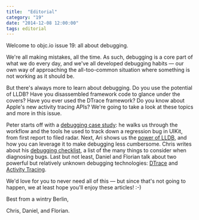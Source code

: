 ```yaml
---
title:  "Editorial"
category: "19"
date: "2014-12-08 12:00:00"
tags: editorial
---
```



Welcome to objc.io issue 19: all about debugging.

We're all making mistakes, all the time. As such, debugging is a core part of what we do every day, and we've all developed debugging habits — our own way of approaching the all-too-common situation where something is not working as it should be.

But there's always more to learn about debugging. Do you use the potential of LLDB? Have you disassembled framework code to glance under the covers? Have you ever used the DTrace framework? Do you know about Apple's new activity tracing APIs? We're going to take a look at these topics and more in this issue.

Peter starts off with a [debugging case study](/issue-19/debugging-case-study.html): he walks us through the workflow and the tools he used to track down a regression bug in UIKit, from first report to filed radar. Next, Ari shows us the [power of LLDB](/issue-19/lldb-debugging.html), and how you can leverage it to make debugging less cumbersome. Chris writes about his [debugging checklist](/issue-19/debugging-checklist.html), a list of the many things to consider when diagnosing bugs. Last but not least, Daniel and Florian talk about two powerful but relatively unknown debugging technologies: [DTrace](/issue-19/dtrace.html) and [Activity Tracing](/issue-19/activity-tracing.html).

We'd love for you to never need all of this — but since that's not going to happen, we at least hope you'll enjoy these articles! :-)

Best from a wintry Berlin,

Chris, Daniel, and Florian.
